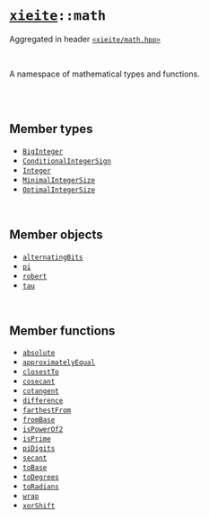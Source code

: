 # [`xieite`](../README.md)`::math`
Aggregated in header [`<xieite/math.hpp>`](../include/xieite/math.hpp)

<br/>

A namespace of mathematical types and functions.

<br/><br/>

## Member types
- [`BigInteger`](../docs/math/BigInteger.md)
- [`ConditionalIntegerSign`](../docs/math/ConditionalIntegerSign.md)
- [`Integer`](../docs/math/Integer.md)
- [`MinimalIntegerSize`](../docs/math/MinimalIntegerSize.md)
- [`OptimalIntegerSize`](../docs/math/OptimalIntegerSize.md)

<br/>

## Member objects
- [`alternatingBits`](../docs/math/alternatingBits.md)
- [`pi`](../docs/math/pi.md)
- [`robert`](../docs/math/robert.md)
- [`tau`](../docs/math/tau.md)

<br/>

## Member functions
- [`absolute`](../docs/math/absolute.md)
- [`approximatelyEqual`](../docs/math/approximatelyEqual.md)
- [`closestTo`](../docs/math/closestTo.md)
- [`cosecant`](../docs/math/cosecant.md)
- [`cotangent`](../docs/math/cotangent.md)
- [`difference`](../docs/math/difference.md)
- [`farthestFrom`](../docs/math/farthestFrom.md)
- [`fromBase`](../docs/math/fromBase.md)
- [`isPowerOf2`](../docs/math/isPowerOf2.md)
- [`isPrime`](../docs/math/isPrime.md)
- [`piDigits`](../docs/math/piDigits.md)
- [`secant`](../docs/math/secant.md)
- [`toBase`](../docs/math/toBase.md)
- [`toDegrees`](../docs/math/toDegrees.md)
- [`toRadians`](../docs/math/toRadians.md)
- [`wrap`](../docs/math/wrap.md)
- [`xorShift`](../docs/math/xorShift.md)
